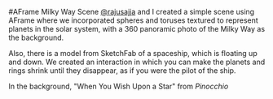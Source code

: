 #AFrame Milky Way Scene
[@rajusajja](https://github.com/rajusajja) and I created a simple scene using AFrame where we incorporated
spheres and toruses textured to represent planets in the solar system, with
a 360 panoramic photo of the Milky Way as the background.

Also, there is a model from SketchFab of a spaceship, which is floating up
and down. We created an interaction in which you can make the planets and
rings shrink until they disappear, as if you were the pilot of the ship.

In the background, "When You Wish Upon a Star" from *Pinocchio*